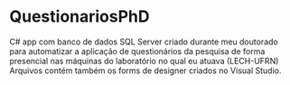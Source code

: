 # QuestionariosPhD
C# app com banco de dados SQL Server criado durante meu doutorado para automatizar a aplicação de questionários da pesquisa de forma presencial nas máquinas do laboratório no qual eu atuava (LECH-UFRN)
Arquivos contém também os forms de designer criados no Visual Studio.
